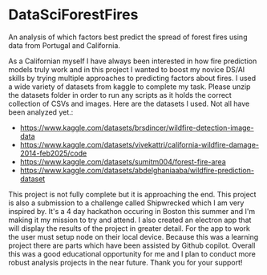 # DataSciForestFires
An analysis of which factors best predict the spread of forest fires using data from Portugal and California.

As a Californian myself I have always been interested in how fire prediction models truly work and in this project I wanted to boost my novice DS/AI skills by trying multiple approaches to predicting factors about fires. I used a wide variety of datasets from kaggle to complete my task. Please unzip the datasets folder in order to run any scripts as it holds the correct collection of CSVs and images. Here are the datasets I used. Not all have been analyzed yet.:

- https://www.kaggle.com/datasets/brsdincer/wildfire-detection-image-data
- https://www.kaggle.com/datasets/vivekattri/california-wildfire-damage-2014-feb2025/code
- https://www.kaggle.com/datasets/sumitm004/forest-fire-area
- https://www.kaggle.com/datasets/abdelghaniaaba/wildfire-prediction-dataset

This project is not fully complete but it is approaching the end. This project is also a submission to a challenge called Shipwrecked which I am very inspired by. It's a 4 day hackathon occuring in Boston this summer and I'm making it my mission to try and attend.
I also created an electron app that will display the results of the project in greater detail. For the app to work the user must setup node on their local device. Because this was a learning project there are parts which have been assisted by Github copilot. Overall this was a good educational opportunity for me and I plan to conduct more robust analysis projects in the near future. Thank you for your support!